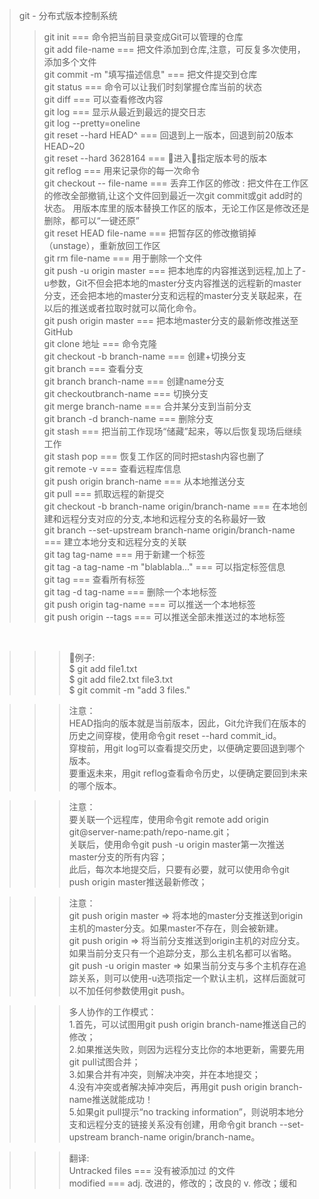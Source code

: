 >git - 分布式版本控制系统
>>git init ===  命令把当前目录变成Git可以管理的仓库  
>>git add file-name  ===  把文件添加到仓库,注意，可反复多次使用，添加多个文件  
>>git commit -m "填写描述信息"  ===  把文件提交到仓库  
>>git status  ===  命令可以让我们时刻掌握仓库当前的状态  
>>git diff ===  可以查看修改内容  
>>git log  ===  显示从最近到最远的提交日志  
>>git log --pretty=oneline  
>>git reset --hard HEAD^  ===  回退到上一版本，回退到前20版本 HEAD~20  
>>git reset --hard 3628164  ===  进入指定版本号的版本  
>>git reflog ===  用来记录你的每一次命令   
>>git checkout -- file-name  ===  丢弃工作区的修改 : 把文件在工作区的修改全部撤销,让这个文件回到最近一次git commit或git add时的状态。
用版本库里的版本替换工作区的版本，无论工作区是修改还是删除，都可以“一键还原”  
>>git reset HEAD file-name  ===  把暂存区的修改撤销掉（unstage），重新放回工作区  
>>git rm file-name  ===  用于删除一个文件  
>>git push -u origin master ===  把本地库的内容推送到远程,加上了-u参数，Git不但会把本地的master分支内容推送的远程新的master分支，还会把本地的master分支和远程的master分支关联起来，在以后的推送或者拉取时就可以简化命令。  
>>git push origin master  === 把本地master分支的最新修改推送至GitHub  
>>git clone 地址 === 命令克隆  
>>git checkout -b branch-name ===  创建+切换分支   
>>git branch  ===  查看分支  
>>git branch branch-name  ===  创建name分支  
>>git checkoutbranch-name  ===  切换分支  
>>git merge branch-name ===  合并某分支到当前分支  
>>git branch -d branch-name  ===  删除分支  
>>git stash  ===  把当前工作现场“储藏”起来，等以后恢复现场后继续工作  
>>git stash pop  ===  恢复工作区的同时把stash内容也删了  
>>git remote -v  ===  查看远程库信息  
>>git push origin branch-name  ===  从本地推送分支  
>>git pull  ===  抓取远程的新提交  
>>git checkout -b branch-name origin/branch-name  ===  在本地创建和远程分支对应的分支,本地和远程分支的名称最好一致  
>>git branch --set-upstream branch-name origin/branch-name  ===  建立本地分支和远程分支的关联  
>>git tag tag-name  ===  用于新建一个标签  
>>git tag -a tag-name -m "blablabla..."  ===  可以指定标签信息  
>>git tag  ===  查看所有标签  
>>git tag -d tag-name  ===  删除一个本地标签  
>>git push origin tag-name  ===  可以推送一个本地标签  
>>git push origin --tags  ===  可以推送全部未推送过的本地标签  






 
>>> 例子:  
$ git add file1.txt  
$ git add file2.txt file3.txt  
$ git commit -m "add 3 files."  

>>>注意：  
HEAD指向的版本就是当前版本，因此，Git允许我们在版本的历史之间穿梭，使用命令git reset --hard commit_id。  
穿梭前，用git log可以查看提交历史，以便确定要回退到哪个版本。  
要重返未来，用git reflog查看命令历史，以便确定要回到未来的哪个版本。 

>>>注意：  
要关联一个远程库，使用命令git remote add origin git@server-name:path/repo-name.git；  
关联后，使用命令git push -u origin master第一次推送master分支的所有内容；  
此后，每次本地提交后，只要有必要，就可以使用命令git push origin master推送最新修改；  

>>>注意：  
git push origin master  =>  将本地的master分支推送到origin主机的master分支。如果master不存在，则会被新建。  
git push origin  =>  将当前分支推送到origin主机的对应分支。如果当前分支只有一个追踪分支，那么主机名都可以省略。  
git push -u origin master  =>  如果当前分支与多个主机存在追踪关系，则可以使用-u选项指定一个默认主机，这样后面就可以不加任何参数使用git push。  


>>>多人协作的工作模式：  
1.首先，可以试图用git push origin branch-name推送自己的修改；  
2.如果推送失败，则因为远程分支比你的本地更新，需要先用git pull试图合并；  
3.如果合并有冲突，则解决冲突，并在本地提交；  
4.没有冲突或者解决掉冲突后，再用git push origin branch-name推送就能成功！  
5.如果git pull提示“no tracking information”，则说明本地分支和远程分支的链接关系没有创建，用命令git branch --set-upstream branch-name origin/branch-name。  

>>>翻译:  
Untracked files  ===  没有被添加过 的文件  
modified  ===  adj. 改进的，修改的；改良的 v. 修改；缓和  


